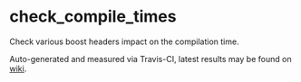 # check_compile_times
Check various boost headers impact on the compilation time. 

Auto-generated and measured via Travis-CI, latest results may be found on [wiki](https://github.com/MKlimenko/check_compile_times/wiki).
